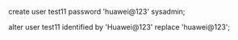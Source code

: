 



create user test11 password 'huawei@123' sysadmin;

alter user test11 identified by 'Huawei@123' replace 'huawei@123';